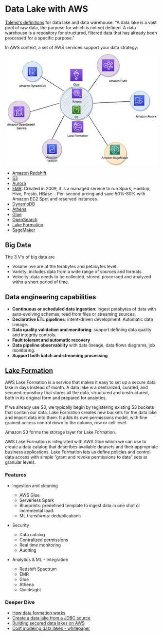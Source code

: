 # Data Lake with AWS

[Talend's definitions](https://www.talend.com/resources/data-lake-vs-data-warehouse/) for data lake and data warehouse: "A data lake is a vast pool of raw data, the purpose for which is not yet defined. A data warehouse is a repository for structured, filtered data that has already been processed for a specific purpose."

In AWS context, a set of AWS services support your data strategy:

![](./diagrams/datalake-aws.drawio.png)

* [Amazon Redshift](./redshift.md)
* [S3](../infra/storage.md#s3-simple-storage-service)
* [Aurora](../data/rds.md#aurora)
* [EMR](../analytics/index.md#elastic-mapreduce-emr): Created in 2009, it is a managed service to run Spark, Haddop, Hive, Presto, HBase... Per-second prcing and save 50%-80% with Amazon EC2 Spot and reserved instances.
* [DynamoDB](./dynamodb.md)
* [Athena](../analytics/index.md#aws-athena)
* [Glue](./index.md#aws-glue)
* [OpenSearch](./index.md#opensearch)
* [Lake Formation](#lake-formation)
* [SageMaker](../ai-ml/sagemaker.md)

## Big Data

The 3 V's of big data are 

* Volume: we are at the terabytes and petabytes level. 
* Variety: includes data from a wide range of sources and formats
* Velocity: data needs to be collected, stored, processed and analyzed withn a short period of time.

## Data engineering capabilities

* **Continuous or scheduled data ingestion**: ingest petabytes of data with auto-evolving schemas, read from files or streaming sources.
* **Declarative ETL pipelines**: intent-driven development. Automatic data lineage.
* **Data quality validation and monitoring**: support defining data quality and integrity controls.
* **Fault tolerant and automatic recovery**
* **Data pipeline observability** with data lineage, data flows diagrams, job monitoring.
* **Support both batch and streaming processing**



## [Lake Formation](https://aws.amazon.com/lake-formation/)

AWS Lake Formation is a service that makes it easy to set up a secure data lake in days instead of month. A data lake is a centralized, curated, and secured repository that stores all the data, structured and unstructured, both in its original form and prepared for analytics.

If we already use S3, we typically begin by registering existing S3 buckets that contain our data. Lake Formation creates new buckets for the data lake and import data into them. It adds its own permissions model, with fine grained access control down to the column, row or cell level.

Amazon S3 forms the storage layer for Lake Formation. 

AWS Lake Formation is integrated with AWS Glue which we can use to create a data catalog that describes available datasets and their appropriate business applications. Lake Formation lets us define policies and control data access with simple “grant and revoke permissions to data” sets at granular levels.

### Features

* Ingestion and cleaning

    * AWS Glue
    * Serverless Spark
    * Blueprints: predefined template to ingest data in one shot or incremental load.
    * ML transforms: deduplications

* Security

    * Data catalog
    * Centralized permissions
    * Real time monitoring
    * Auditing

* Analytics & ML - Integration

    * Redshift Spectrum
    * EMR
    * Glue
    * Athena
    * Quicksight

### Deeper Dive

* [How data formation works](https://docs.aws.amazon.com/lake-formation/latest/dg/how-it-works.html)
* [Create a data lake from a JDBC source](https://docs.aws.amazon.com/lake-formation/latest/dg/getting-started-tutorial.html)
* [Building secured data lakes on AWS](https://aws.amazon.com/blogs/big-data/building-securing-and-managing-data-lakes-with-aws-lake-formation/)
* [Cost modeling data lakes - whitepaper](https://d1.awsstatic.com/whitepapers/cost-modeling-data-lakes.pdf)



